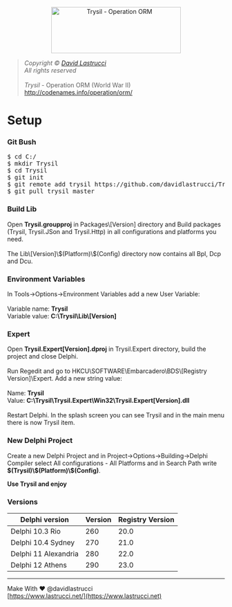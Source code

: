 <p align="center">
  <img width="300" height="107" src="https://github.com/davidlastrucci/Trysil/blob/master/Docs/Trysil.png" title="Trysil - Operation ORM">
</p>

> *Copyright © [David Lastrucci](https://www.lastrucci.net/)*<br>
> *All rights reserved*<br>
> <br>
> *Trysil* - Operation ORM (World War II)<br>
> http://codenames.info/operation/orm/

# Setup
### Git Bush
<pre>
$ cd C:/
$ mkdir Trysil
$ cd Trysil
$ git init
$ git remote add trysil https://github.com/davidlastrucci/Trysil.git
$ git pull trysil master
</pre>

### Build Lib
Open **Trysil.groupproj** in Packages\\[Version] directory and Build packages (Trysil, Trysil.JSon and Trysil.Http) in all configurations and platforms you need.<br><br>
The Lib\\[Version]\\\$(Platform)\\\$(Config) directory now contains all Bpl, Dcp and Dcu. 

### Environment Variables
In Tools->Options->Environment Variables add a new User Variable:<br><br>
Variable name: **Trysil**<br>
Variable value: **C:\Trysil\Lib\\[Version]**

### Expert
Open **Trysil.Expert[Version].dproj** in Trysil.Expert directory, build the project and close Delphi.<br><br>
Run Regedit and go to HKCU\SOFTWARE\Embarcadero\BDS\\[Registry Version]\Expert. Add a new string value:<br><br>
Name: **Trysil**<br>
Value: **C:\Trysil\Trysil.Expert\Win32\Trysil.Expert[Version].dll**<br><br>
Restart Delphi. In the splash screen you can see Trysil and in the main menu there is now Trysil item.

### New Delphi Project
Create a new Delphi Project and in Project->Options->Building->Delphi Compiler select All configurations - All Platforms and in Search Path write **\$(Trysil)\\\$(Platform)\\\$(Config)**.

**Use Trysil and enjoy**

### Versions
|Delphi version|Version|Registry Version|
|-|-|-|
|Delphi 10.3 Rio|260|20.0|
|Delphi 10.4 Sydney|270|21.0|
|Delphi 11 Alexandria|280|22.0|
|Delphi 12 Athens|290|23.0|
---

Make With ❤ @davidlastrucci<br>
[https://www.lastrucci.net/](https://www.lastrucci.net)
